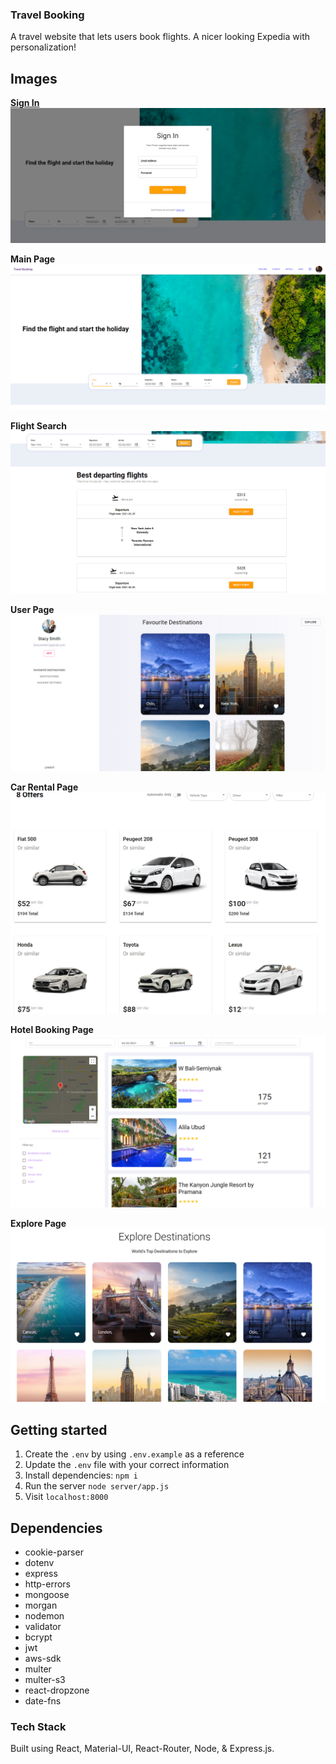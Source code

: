 ### Travel Booking 
A travel website that lets users book flights. A nicer looking Expedia with personalization!

## Images 

<u>**Sign In**</u>
!["Screenshot of Sign In"](https://raw.githubusercontent.com/alextheprogrammer21/team-kim-possible/dev/client/public/images/1.PNG)


**Main Page**
!["Screenshot of the main page"](https://raw.githubusercontent.com/alextheprogrammer21/team-kim-possible/dev/client/public/images/2.PNG)


**Flight Search**
!["Screenshot of the flight search"](https://raw.githubusercontent.com/alextheprogrammer21/team-kim-possible/dev/client/public/images/7.PNG)


**User Page**
!["Screenshot of user page"](https://raw.githubusercontent.com/alextheprogrammer21/team-kim-possible/dev/client/public/images/3.PNG)


**Car Rental Page**
!["Screenshot of car rental page"](https://raw.githubusercontent.com/alextheprogrammer21/team-kim-possible/dev/client/public/images/4.PNG)


**Hotel Booking Page**
!["Screenshot of hotel booking page"](https://raw.githubusercontent.com/alextheprogrammer21/team-kim-possible/dev/client/public/images/5.PNG)


**Explore Page**
!["Screenshot of explore page"](https://raw.githubusercontent.com/alextheprogrammer21/team-kim-possible/dev/client/public/images/6.PNG)

## Getting started

1. Create the `.env` by using `.env.example` as a reference
2. Update the `.env` file with your correct information
3. Install dependencies: `npm i`
4. Run the server `node server/app.js`
5. Visit `localhost:8000`

## Dependencies

- cookie-parser
- dotenv
- express
- http-errors
- mongoose
- morgan
- nodemon
- validator
- bcrypt
- jwt
- aws-sdk
- multer
- multer-s3
- react-dropzone
- date-fns

### Tech Stack

Built using React, Material-UI, React-Router, Node, & Express.js.
